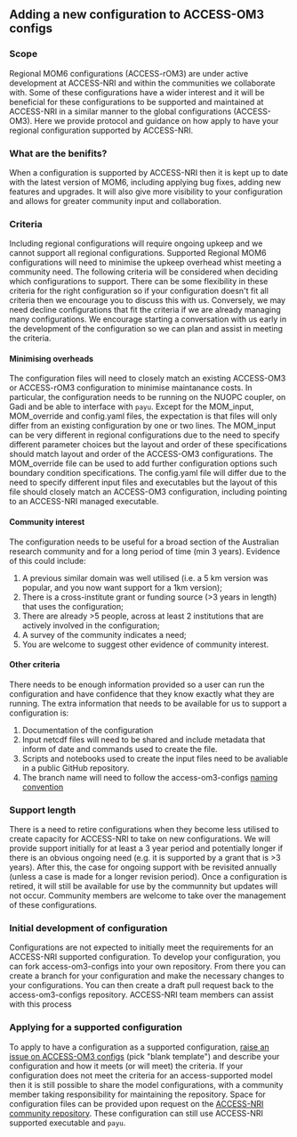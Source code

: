 ## Adding a new configuration to ACCESS-OM3 configs 

### Scope
Regional MOM6 configurations (ACCESS-rOM3) are under active development at ACCESS-NRI and within the communities we collaborate with. Some of these configurations have a wider interest and it will be beneficial for these configurations to be supported and maintained at ACCESS-NRI in a similar manner to the global configurations (ACCESS-OM3). Here we provide protocol and guidance on how apply to have your regional configuration supported by ACCESS-NRI. 

### What are the benifits?
When a configuration is supported by ACCESS-NRI then it is kept up to date with the latest version of MOM6, including applying bug fixes, adding new features and upgrades. It will also give more visibility to your configuration and allows for greater community input and collaboration.

### Criteria
Including regional configurations will require ongoing upkeep and we cannot support all regional configurations. Supported Regional MOM6 configurations will need to minimise the upkeep overhead whist meeting a community need. The following criteria will be considered when deciding which configurations to support. There can be some flexibility in these criteria for the right configuration so if your configuration doesn't fit all criteria then we encourage you to discuss this with us. Conversely, we may need decline configurations that fit the criteria if we are already managing many configurations. We encourage starting a conversation with us early in the development of the configuration so we can plan and assist in meeting the criteria. 

#### Minimising overheads
The configuration files will need to closely match an existing ACCESS-OM3 or ACCESS-rOM3 configuration to minimise maintanance costs. In particular, the configuration needs to be running on the NUOPC coupler, on Gadi and be able to interface with `payu`. Except for the MOM_input, MOM_override and config.yaml files, the expectation is that files will only differ from an existing configuration by one or two lines. The MOM_input can be very different in regional configurations due to the need to specify different parameter choices but the layout and order of these specifications should match layout and order of the ACCESS-OM3 configurations. The MOM_override file can be used to add further configuration options such boundary condition specifications. The config.yaml file will differ due to the need to specify different input files and executables but the layout of this file should closely match an ACCESS-OM3 configuration, including pointing to an ACCESS-NRI managed executable.    

#### Community interest
The configuration needs to be useful for a broad section of the Australian research community and for a long period of time (min 3 years). Evidence of this could include:

   1. A previous similar domain was well utilised (i.e. a 5 km version was popular, and you now want support for a 1km version);
   2. There is a cross-institute grant or funding source (>3 years in length) that uses the configuration;
   3. There are already >5 people, across at least 2 institutions that are actively involved in the configuration;
   4. A survey of the community indicates a need;
   5. You are welcome to suggest other evidence of community interest.

#### Other criteria
There needs to be enough information provided so a user can run the configuration and have confidence that they know exactly what they are running. The extra information that needs to be available for us to support a configuration is:

1. Documentation of the configuration
2. Input netcdf files will need to be shared and include metadata that inform of date and commands used to create the file.
3. Scripts and notebooks used to create the input files need to be avaliable in a public GitHub repository.
4. The branch name will need to follow the access-om3-configs [naming convention](https://github.com/ACCESS-NRI/access-om3-configs?tab=readme-ov-file#repository-structure)

### Support length
There is a need to retire configurations when they become less utilised to create capacity for ACCESS-NRI to take on new configurations. 
We will provide support initially for at least a 3 year period and potentially longer if there is an obvious ongoing need (e.g. it is supported by a grant that is >3 years). After this, the case for ongoing support with be revisited annually (unless a case is made for a longer revision period). Once a configuration is retired, it will still be available for use by the communnity but updates will not occur. Community members are welcome to take over the management of these configurations. 

### Initial development of configuration
Configurations are not expected to initially meet the requirements for an ACCESS-NRI supported configuration. To develop your configuration, you can fork access-om3-configs into your own repository. From there you can create a branch for your configuration and make the necessary changes to your configurations. You can then create a draft pull request back to the access-om3-configs repository. ACCESS-NRI team members can assist with this process

### Applying for a supported configuration
To apply to have a configuration as a supported configuration, [raise an issue on ACCESS-OM3 configs](https://github.com/ACCESS-NRI/access-om3-configs/issues/new/choose) (pick "blank template") and describe your configuration and how it meets (or will meet) the criteria.
If your configuration does not meet the criteria for an access-supported model then it is still possible to share the model configurations, with a community member taking responsibility for maintaining the repository. Space for configuration files can be provided upon request on the [ACCESS-NRI community repository](https://github.com/ACCESS-Community-Hub). These configuration can still use ACCESS-NRI supported executable and `payu`.

